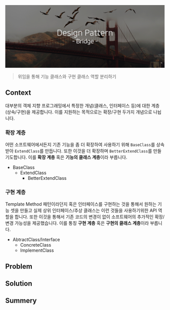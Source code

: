 ![title](Images/title.png)

> 위임을 통해 기능 클래스와 구현 클래스 역할 분리하기

## Context

대부분의 객체 지향 프로그래밍에서 특정한 개념(클래스, 인터페이스 등)에 대한 계층(상속/구현)을
제공합니다. 이를 지원하는 목적으로는 확장/구현 두가지 개념으로 나뉩니다.

### 확장 계층

어떤 소프트웨어에서든지 기존 기능을 좀 더 확장하여 사용하기 위해 `BaseClass`를 상속받아
`ExtendClass`를 만듭니다. 또한 이것을 더 확장하며 `BetterExtendClass`를 만들기도합니다.
이를 **확장 계층** 혹은 **기능의 클래스 계층**이라 부릅니다.

- BaseClass
    - ExtendClass
        - BetterExtendClass


### 구현 계층

Template Method 패턴이라던지 혹은 인터페이스를 구현하는 것을 통해서 원하는 기능 셋을
만들고 실제 상위 인터페이스/추상 클래스는 이런 것들을 사용하기위한 API 역할을 합니다.
또한 이것을 통해서 기존 코드의 변경이 없이 소프트웨어의 추가적인 확장/변경 가능성을 제공했습니다.
이를 통칭 **구현 계층** 혹은 **구현의 클래스 계층**이라 부릅니다.

- AbtractClass/Interface
    - ConcreteClass
    - ImplementClass

## Problem

## Solution

## Summery